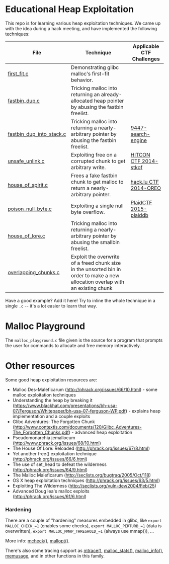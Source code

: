 # Educational Heap Exploitation

This repo is for learning various heap exploitation techniques.
We came up with the idea during a hack meeting, and have implemented the following techniques:

| File | Technique | Applicable CTF Challenges |
|------|-----------|---------------------------|
| [first_fit.c](first_fit.c) | Demonstrating glibc malloc's first-fit behavior. | |
| [fastbin_dup.c](fastbin_dup.c) | Tricking malloc into returning an already-allocated heap pointer by abusing the fastbin freelist. | |
| [fastbin_dup_into_stack.c](fastbin_dup_into_stack.c) | Tricking malloc into returning a nearly-arbitrary pointer by abusing the fastbin freelist. | [9447-search-engine](https://github.com/ctfs/write-ups-2015/tree/master/9447-ctf-2015/exploitation/search-engine) |
| [unsafe_unlink.c](unsafe_unlink.c) | Exploiting free on a corrupted chunk to get arbitrary write. | [HITCON CTF 2014-stkof](http://acez.re/ctf-writeup-hitcon-ctf-2014-stkof-or-modern-heap-overflow/) |
| [house_of_spirit.c](house_of_spirit.c) | Frees a fake fastbin chunk to get malloc to return a nearly-arbitrary pointer. | [hack.lu CTF 2014-OREO](https://github.com/ctfs/write-ups-2014/tree/master/hack-lu-ctf-2014/oreo) |
| [poison_null_byte.c](poison_null_byte.c) | Exploiting a single null byte overflow. | [PlaidCTF 2015-plaiddb](https://github.com/ctfs/write-ups-2015/tree/master/plaidctf-2015/pwnable/plaiddb) |
| [house_of_lore.c](house_of_lore.c) | Tricking malloc into returning a nearly-arbitrary pointer by abusing the smallbin freelist. | |
| [overlapping_chunks.c](overlapping_chunks.c) | Exploit the overwrite of a freed chunk size in the unsorted bin in order to make a new allocation overlap with an existing chunk | |

Have a good example?
Add it here!
Try to inline the whole technique in a single `.c` -- it's a lot easier to learn that way.

# Malloc Playground

The `malloc_playground.c` file given is the source for a program that prompts the user for commands to allocate and free memory interactively.

# Other resources

Some good heap exploitation resources are:

- Malloc Des-Maleficarum (http://phrack.org/issues/66/10.html) - some malloc exploitation techniques
- Understanding the heap by breaking it (https://www.blackhat.com/presentations/bh-usa-07/Ferguson/Whitepaper/bh-usa-07-ferguson-WP.pdf) - explains heap implementation and a couple exploits
- Glibc Adventures: The Forgotten Chunk (http://www.contextis.com/documents/120/Glibc_Adventures-The_Forgotten_Chunks.pdf) - advanced heap exploitation
- Pseudomonarchia jemallocum (http://www.phrack.org/issues/68/10.html)
- The House Of Lore: Reloaded (http://phrack.org/issues/67/8.html)
- Yet another free() exploitation technique (http://phrack.org/issues/66/6.html)
- The use of set_head to defeat the wilderness (http://phrack.org/issues/64/9.html)
- The Malloc Maleficarum (http://seclists.org/bugtraq/2005/Oct/118)
- OS X heap exploitation techniques (http://phrack.org/issues/63/5.html)
- Exploiting The Wilderness (http://seclists.org/vuln-dev/2004/Feb/25)
- Advanced Doug lea's malloc exploits (http://phrack.org/issues/61/6.html)

### Hardening
There are a couple of "hardening" measures embedded in glibc, like `export MALLOC_CHECK_=1` (enables some checks), `export MALLOC_PERTURB_=1` (data is overwritten), `export MALLOC_MMAP_THRESHOLD_=1` (always use mmap()), ...

More info: [mcheck()](http://www.gnu.org/software/libc/manual/html_node/Heap-Consistency-Checking.html), [mallopt()](http://www.gnu.org/software/libc/manual/html_node/Malloc-Tunable-Parameters.html).

There's also some tracing support as [mtrace()](http://manpages.ubuntu.com/mtrace), [malloc_stats()](http://manpages.ubuntu.com/malloc_stats), [malloc_info()](http://manpages.ubuntu.com/malloc_info), [memusage](http://manpages.ubuntu.com/memusage), and in other functions in this family.

